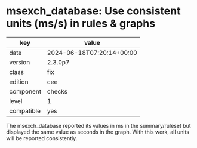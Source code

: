 [//]: # (werk v2)
# msexch_database: Use consistent units (ms/s) in rules & graphs

key        | value
---------- | ---
date       | 2024-06-18T07:20:14+00:00
version    | 2.3.0p7
class      | fix
edition    | cee
component  | checks
level      | 1
compatible | yes

The msexch_database reported its values in ms in the summary/ruleset but
displayed the same value as seconds in the graph. With this werk, all
units will be reported consistently.

